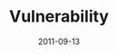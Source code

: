 ---
layout: music 
title: "Vulnerability"
series: "Everyday Friends"
date: 2011-09-13 
description: "Brian Tome talks about the power of vulnerability."
audio: "http://www.crossroads.net/players/media/hq/everydayfriends01.mp3"
audio-duration: "35:28"
src: "http://www.crossroads.net/players/media/mediumHz/EverydayFriends_190x110.jpg"
---